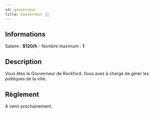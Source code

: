 ```yaml
---
id: gouverneur
title: Gouverneur 🧑🏻
---
```


## Informations
Salaire : **$120/h** - Nombre maximum : **1**

## Description
Vous êtes le Gouverneur de Rockford. Vous avez à charge de gérer les politiques de la ville.

## Règlement
A venir prochainement.